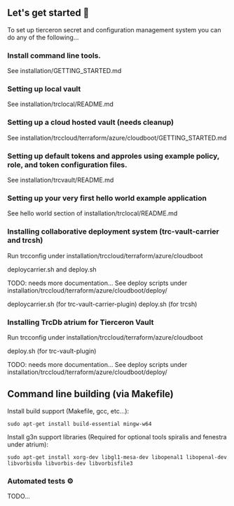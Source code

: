 ﻿
## Let's get started 🔧 
To set up tierceron secret and configuration management system you can do any of the following...

### Install command line tools.
See installation/GETTING_STARTED.md

### Setting up local vault
See installation/trclocal/README.md

### Setting up a cloud hosted vault (needs cleanup)
See installation/trccloud/terraform/azure/cloudboot/GETTING_STARTED.md

### Setting up default tokens and approles using example policy, role, and token configuration files.
See installation/trcvault/README.md

### Setting up your very first hello world example application
See hello world section of installation/trclocal/README.md

### Installing collaborative deployment system (trc-vault-carrier and trcsh)
Run trcconfig under installation/trccloud/terraform/azure/cloudboot

deploycarrier.sh and deploy.sh

TODO: needs more documentation...
See deploy scripts under installation/trccloud/terraform/azure/cloudboot/deploy/

deploycarrier.sh (for trc-vault-carrier-plugin)
deploy.sh (for trcsh)

### Installing TrcDb atrium for Tierceron Vault
Run trcconfig under installation/trccloud/terraform/azure/cloudboot

deploy.sh (for trc-vault-plugin)

TODO: needs more documentation...
See deploy scripts under installation/trccloud/terraform/azure/cloudboot/deploy/

## Command line building (via Makefile)
Install build support (Makefile, gcc, etc...):  
```
sudo apt-get install build-essential mingw-w64 
```

Install g3n support libraries (Required for optional tools spiralis and fenestra under atrium):  
```
sudo apt-get install xorg-dev libgl1-mesa-dev libopenal1 libopenal-dev libvorbis0a libvorbis-dev libvorbisfile3  
```


### Automated tests ⚙
TODO...


